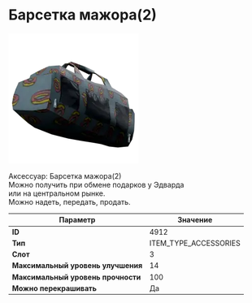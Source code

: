 # Барсетка мажора(2)

![Item Image](../img/4912.webp?raw=true)

Аксессуар: Барсетка мажора(2)<br>Можно получить при обмене подарков у Эдварда<br>или на центральном рынке.<br>Можно надеть, передать, продать.


| Параметр | Значение |
|----------|----------|
| **ID** | 4912 |
| **Тип** | ITEM_TYPE_ACCESSORIES |
| **Слот** | 3 |
| **Максимальный уровень улучшения** | 14 |
| **Максимальный уровень прочности** | 100 |
| **Можно перекрашивать** | Да |


